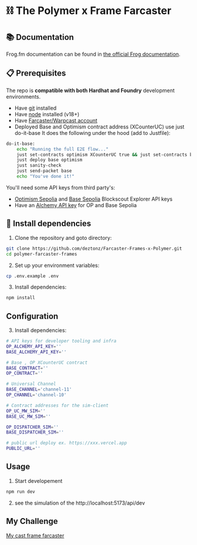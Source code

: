 # ⛓️ The Polymer x Frame Farcaster 

## 📚 Documentation

Frog.fm documentation can be found in [the official Frog documentation](https://frog.fm/installation).

## 📋 Prerequisites

The repo is **compatible with both Hardhat and Foundry** development environments.

- Have [git](https://git-scm.com/downloads) installed
- Have [node](https://nodejs.org) installed (v18+)
- Have [Farcaster/Warpcast account](https://warpcast.com/)
- Deployed Base and Optimism contract address (XCounterUC) use just do-it-base 
It does the following under the hood (add to Justfile):
```bash
do-it-base:
    echo "Running the full E2E flow..."
    just set-contracts optimism XCounterUC true && just set-contracts base XCounterUC true
    just deploy base optimism
    just sanity-check
    just send-packet base
    echo "You've done it!"
```


You'll need some API keys from third party's:
- [Optimism Sepolia](https://optimism-sepolia.blockscout.com/account/api-key) and [Base Sepolia](https://base-sepolia.blockscout.com/account/api-key) Blockscout Explorer API keys
- Have an [Alchemy API key](https://docs.alchemy.com/docs/alchemy-quickstart-guide) for OP and Base Sepolia


## 🧰 Install dependencies

1. Clone the repository and goto directory:
```bash
git clone https://github.com/deztonz/Farcaster-Frames-x-Polymer.git
cd polymer-farcaster-frames
```

2. Set up your environment variables:
```bash
cp .env.example .env
```

3. Install dependencies:
```bash
npm install
```

## Configuration

3. Install dependencies:
```bash
# API keys for developer tooling and infra
OP_ALCHEMY_API_KEY=''
BASE_ALCHEMY_API_KEY=''

# Base , OP XCounterUC contract
BASE_CONTRACT=''
OP_CONTRACT=''

# Universal Channel
BASE_CHANNEL='channel-11'
OP_CHANNEL='channel-10'

# Contract addresses for the sim-client
OP_UC_MW_SIM=''
BASE_UC_MW_SIM=''

OP_DISPATCHER_SIM=''
BASE_DISPATCHER_SIM=''

# public url deploy ex. https://xxx.vercel.app
PUBLIC_URL=''
```

## Usage
1. Start developement
```bash
npm run dev
```
2. see the simulation of the http://localhost:5173/api/dev


## My Challenge 
[My cast frame farcaster](https://warpcast.com/0xyoiiz/0x2c5c0778)